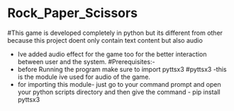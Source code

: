 # Rock_Paper_Scissors
#This game is developed completely in python but its different from other because this project doent only contain text content but also audio
- Ive added audio effect for the game too for the better interaction between user and the system.
#Prerequisites:-
- before Running the program make sure to import pyttsx3
#pyttsx3
-this is the module ive used for audio of the game.
- for importing this module- just go to your command prompt and open your python scripts directory and then give the command - pip install pyttsx3
  
